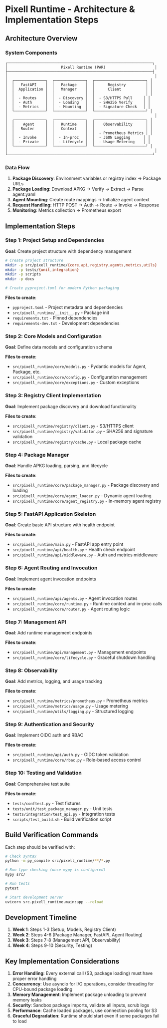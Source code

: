 # Pixell Runtime - Architecture & Implementation Steps

## Architecture Overview

### System Components

```
┌─────────────────────────────────────────────────────────────────┐
│                        Pixell Runtime (PAR)                      │
├─────────────────────────────────────────────────────────────────┤
│                                                                  │
│  ┌──────────────┐  ┌──────────────┐  ┌───────────────────────┐ │
│  │   FastAPI    │  │   Package    │  │      Registry         │ │
│  │  Application │  │   Manager    │  │      Client           │ │
│  │              │  │              │  │                       │ │
│  │  - Routes    │  │  - Discovery │  │  - S3/HTTPS Pull     │ │
│  │  - Auth      │  │  - Loading   │  │  - SHA256 Verify     │ │
│  │  - Metrics   │  │  - Mounting  │  │  - Signature Check   │ │
│  └──────────────┘  └──────────────┘  └───────────────────────┘ │
│                                                                  │
│  ┌──────────────┐  ┌──────────────┐  ┌───────────────────────┐ │
│  │    Agent     │  │   Runtime    │  │    Observability      │ │
│  │   Router     │  │   Context    │  │                       │ │
│  │              │  │              │  │  - Prometheus Metrics │ │
│  │  - Invoke    │  │  - In-proc   │  │  - JSON Logging      │ │
│  │  - Private   │  │  - Lifecycle │  │  - Usage Metering    │ │
│  └──────────────┘  └──────────────┘  └───────────────────────┘ │
│                                                                  │
└─────────────────────────────────────────────────────────────────┘
```

### Data Flow

1. **Package Discovery**: Environment variables or registry index → Package URLs
2. **Package Loading**: Download APKG → Verify → Extract → Parse agent.yaml
3. **Agent Mounting**: Create route mappings → Initialize agent context
4. **Request Handling**: HTTP POST → Auth → Route → Invoke → Response
5. **Monitoring**: Metrics collection → Prometheus export

## Implementation Steps

### Step 1: Project Setup and Dependencies

**Goal**: Create project structure with dependency management

```bash
# Create project structure
mkdir -p src/pixell_runtime/{core,api,registry,agents,metrics,utils}
mkdir -p tests/{unit,integration}
mkdir -p scripts
mkdir -p docs

# Create pyproject.toml for modern Python packaging
```

**Files to create**:
- `pyproject.toml` - Project metadata and dependencies
- `src/pixell_runtime/__init__.py` - Package init
- `requirements.txt` - Pinned dependencies
- `requirements-dev.txt` - Development dependencies

### Step 2: Core Models and Configuration

**Goal**: Define data models and configuration schema

**Files to create**:
- `src/pixell_runtime/core/models.py` - Pydantic models for Agent, Package, etc.
- `src/pixell_runtime/core/config.py` - Configuration management
- `src/pixell_runtime/core/exceptions.py` - Custom exceptions

### Step 3: Registry Client Implementation

**Goal**: Implement package discovery and download functionality

**Files to create**:
- `src/pixell_runtime/registry/client.py` - S3/HTTPS client
- `src/pixell_runtime/registry/validator.py` - SHA256 and signature validation
- `src/pixell_runtime/registry/cache.py` - Local package cache

### Step 4: Package Manager

**Goal**: Handle APKG loading, parsing, and lifecycle

**Files to create**:
- `src/pixell_runtime/core/package_manager.py` - Package discovery and loading
- `src/pixell_runtime/core/agent_loader.py` - Dynamic agent loading
- `src/pixell_runtime/core/agent_registry.py` - In-memory agent registry

### Step 5: FastAPI Application Skeleton

**Goal**: Create basic API structure with health endpoint

**Files to create**:
- `src/pixell_runtime/main.py` - FastAPI app entry point
- `src/pixell_runtime/api/health.py` - Health check endpoint
- `src/pixell_runtime/api/middleware.py` - Auth and metrics middleware

### Step 6: Agent Routing and Invocation

**Goal**: Implement agent invocation endpoints

**Files to create**:
- `src/pixell_runtime/api/agents.py` - Agent invocation routes
- `src/pixell_runtime/core/runtime.py` - Runtime context and in-proc calls
- `src/pixell_runtime/core/router.py` - Agent routing logic

### Step 7: Management API

**Goal**: Add runtime management endpoints

**Files to create**:
- `src/pixell_runtime/api/management.py` - Management endpoints
- `src/pixell_runtime/core/lifecycle.py` - Graceful shutdown handling

### Step 8: Observability

**Goal**: Add metrics, logging, and usage tracking

**Files to create**:
- `src/pixell_runtime/metrics/prometheus.py` - Prometheus metrics
- `src/pixell_runtime/metrics/usage.py` - Usage metering
- `src/pixell_runtime/utils/logging.py` - Structured logging

### Step 9: Authentication and Security

**Goal**: Implement OIDC auth and RBAC

**Files to create**:
- `src/pixell_runtime/api/auth.py` - OIDC token validation
- `src/pixell_runtime/core/rbac.py` - Role-based access control

### Step 10: Testing and Validation

**Goal**: Comprehensive test suite

**Files to create**:
- `tests/conftest.py` - Test fixtures
- `tests/unit/test_package_manager.py` - Unit tests
- `tests/integration/test_api.py` - Integration tests
- `scripts/test_build.sh` - Build verification script

## Build Verification Commands

Each step should be verified with:

```bash
# Check syntax
python -m py_compile src/pixell_runtime/**/*.py

# Run type checking (once mypy is configured)
mypy src/

# Run tests
pytest

# Start development server
uvicorn src.pixell_runtime.main:app --reload
```

## Development Timeline

1. **Week 1**: Steps 1-3 (Setup, Models, Registry Client)
2. **Week 2**: Steps 4-6 (Package Manager, FastAPI, Agent Routing)
3. **Week 3**: Steps 7-8 (Management API, Observability)
4. **Week 4**: Steps 9-10 (Security, Testing)

## Key Implementation Considerations

1. **Error Handling**: Every external call (S3, package loading) must have proper error handling
2. **Concurrency**: Use asyncio for I/O operations, consider threading for CPU-bound package loading
3. **Memory Management**: Implement package unloading to prevent memory leaks
4. **Security**: Sandbox package imports, validate all inputs, scrub logs
5. **Performance**: Cache loaded packages, use connection pooling for S3
6. **Graceful Degradation**: Runtime should start even if some packages fail to load